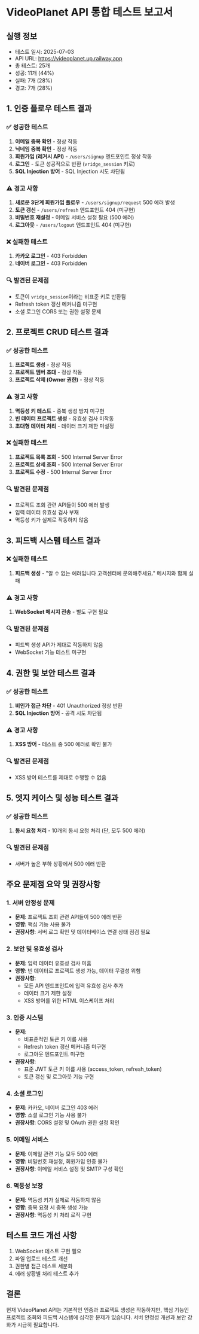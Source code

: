 # VideoPlanet API 통합 테스트 보고서

## 실행 정보
- 테스트 일시: 2025-07-03
- API URL: https://videoplanet.up.railway.app
- 총 테스트: 25개
- 성공: 11개 (44%)
- 실패: 7개 (28%)
- 경고: 7개 (28%)

## 1. 인증 플로우 테스트 결과

### ✅ 성공한 테스트
1. **이메일 중복 확인** - 정상 작동
2. **닉네임 중복 확인** - 정상 작동  
3. **회원가입 (레거시 API)** - `/users/signup` 엔드포인트 정상 작동
4. **로그인** - 토큰 성공적으로 반환 (`vridge_session` 키로)
5. **SQL Injection 방어** - SQL Injection 시도 차단됨

### ⚠️ 경고 사항
1. **새로운 3단계 회원가입 플로우** - `/users/signup/request` 500 에러 발생
2. **토큰 갱신** - `/users/refresh` 엔드포인트 404 (미구현)
3. **비밀번호 재설정** - 이메일 서비스 설정 필요 (500 에러)
4. **로그아웃** - `/users/logout` 엔드포인트 404 (미구현)

### ❌ 실패한 테스트
1. **카카오 로그인** - 403 Forbidden
2. **네이버 로그인** - 403 Forbidden

### 🔍 발견된 문제점
- 토큰이 `vridge_session`이라는 비표준 키로 반환됨
- Refresh token 갱신 메커니즘 미구현
- 소셜 로그인 CORS 또는 권한 설정 문제

## 2. 프로젝트 CRUD 테스트 결과

### ✅ 성공한 테스트
1. **프로젝트 생성** - 정상 작동
2. **프로젝트 멤버 초대** - 정상 작동
3. **프로젝트 삭제 (Owner 권한)** - 정상 작동

### ⚠️ 경고 사항
1. **멱등성 키 테스트** - 중복 생성 방지 미구현
2. **빈 데이터 프로젝트 생성** - 유효성 검사 미작동
3. **초대형 데이터 처리** - 데이터 크기 제한 미설정

### ❌ 실패한 테스트
1. **프로젝트 목록 조회** - 500 Internal Server Error
2. **프로젝트 상세 조회** - 500 Internal Server Error
3. **프로젝트 수정** - 500 Internal Server Error

### 🔍 발견된 문제점
- 프로젝트 조회 관련 API들이 500 에러 발생
- 입력 데이터 유효성 검사 부재
- 멱등성 키가 실제로 작동하지 않음

## 3. 피드백 시스템 테스트 결과

### ❌ 실패한 테스트
1. **피드백 생성** - "알 수 없는 에러입니다 고객센터에 문의해주세요." 메시지와 함께 실패

### ⚠️ 경고 사항
1. **WebSocket 메시지 전송** - 별도 구현 필요

### 🔍 발견된 문제점
- 피드백 생성 API가 제대로 작동하지 않음
- WebSocket 기능 테스트 미구현

## 4. 권한 및 보안 테스트 결과

### ✅ 성공한 테스트
1. **비인가 접근 차단** - 401 Unauthorized 정상 반환
2. **SQL Injection 방어** - 공격 시도 차단됨

### ⚠️ 경고 사항
1. **XSS 방어** - 테스트 중 500 에러로 확인 불가

### 🔍 발견된 문제점
- XSS 방어 테스트를 제대로 수행할 수 없음

## 5. 엣지 케이스 및 성능 테스트 결과

### ✅ 성공한 테스트
1. **동시 요청 처리** - 10개의 동시 요청 처리 (단, 모두 500 에러)

### 🔍 발견된 문제점
- 서버가 높은 부하 상황에서 500 에러 반환

## 주요 문제점 요약 및 권장사항

### 1. 서버 안정성 문제
- **문제**: 프로젝트 조회 관련 API들이 500 에러 반환
- **영향**: 핵심 기능 사용 불가
- **권장사항**: 서버 로그 확인 및 데이터베이스 연결 상태 점검 필요

### 2. 보안 및 유효성 검사
- **문제**: 입력 데이터 유효성 검사 미흡
- **영향**: 빈 데이터로 프로젝트 생성 가능, 데이터 무결성 위험
- **권장사항**: 
  - 모든 API 엔드포인트에 입력 유효성 검사 추가
  - 데이터 크기 제한 설정
  - XSS 방어를 위한 HTML 이스케이프 처리

### 3. 인증 시스템
- **문제**: 
  - 비표준적인 토큰 키 이름 사용
  - Refresh token 갱신 메커니즘 미구현
  - 로그아웃 엔드포인트 미구현
- **권장사항**:
  - 표준 JWT 토큰 키 이름 사용 (access_token, refresh_token)
  - 토큰 갱신 및 로그아웃 기능 구현

### 4. 소셜 로그인
- **문제**: 카카오, 네이버 로그인 403 에러
- **영향**: 소셜 로그인 기능 사용 불가
- **권장사항**: CORS 설정 및 OAuth 권한 설정 확인

### 5. 이메일 서비스
- **문제**: 이메일 관련 기능 모두 500 에러
- **영향**: 비밀번호 재설정, 회원가입 인증 불가
- **권장사항**: 이메일 서비스 설정 및 SMTP 구성 확인

### 6. 멱등성 보장
- **문제**: 멱등성 키가 실제로 작동하지 않음
- **영향**: 중복 요청 시 중복 생성 가능
- **권장사항**: 멱등성 키 처리 로직 구현

## 테스트 코드 개선 사항
1. WebSocket 테스트 구현 필요
2. 파일 업로드 테스트 개선
3. 권한별 접근 테스트 세분화
4. 에러 상황별 처리 테스트 추가

## 결론
현재 VideoPlanet API는 기본적인 인증과 프로젝트 생성은 작동하지만, 핵심 기능인 프로젝트 조회와 피드백 시스템에 심각한 문제가 있습니다. 서버 안정성 개선과 보안 강화가 시급히 필요합니다.